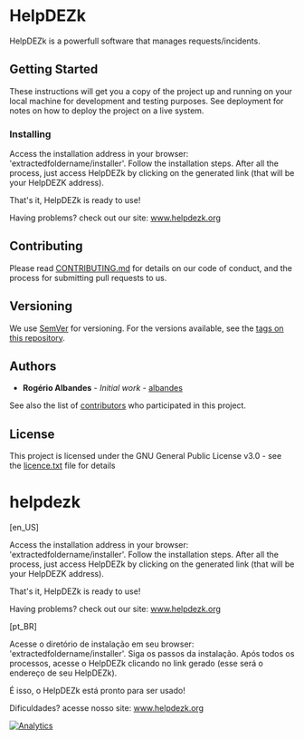 # HelpDEZk

HelpDEZk is a powerfull software that manages requests/incidents.

## Getting Started

These instructions will get you a copy of the project up and running on your local machine for development and testing purposes. See deployment for notes on how to deploy the project on a live system.

### Installing

Access the installation address in your browser: 'extractedfoldername/installer'.
Follow the installation steps.
After all the process, just access HelpDEZk by clicking on the generated link (that will be your HelpDEZK address).

That's it, HelpDEZk is ready to use!

Having problems? check out our site: www.helpdezk.org


## Contributing

Please read [CONTRIBUTING.md](https://gist.github.com/PurpleBooth/b24679402957c63ec426) for details on our code of conduct, and the process for submitting pull requests to us.

## Versioning

We use [SemVer](http://semver.org/) for versioning. For the versions available, see the [tags on this repository](https://github.com/your/project/tags).

## Authors

* **Rogério Albandes** - *Initial work* - [albandes](https://github.com/albandes)

See also the list of [contributors](https://github.com/albandes/helpdezk/contributors) who participated in this project.

## License

This project is licensed under the GNU General Public License v3.0 - see the [licence.txt](licence.txt) file for details



helpdezk
========

[en_US]

Access the installation address in your browser: 'extractedfoldername/installer'.
Follow the installation steps.
After all the process, just access HelpDEZk by clicking on the generated link (that will be your HelpDEZK address).

That's it, HelpDEZk is ready to use!

Having problems? check out our site: www.helpdezk.org 


[pt_BR]

Acesse o diretório de instalação em seu browser: 'extractedfoldername/installer'.
Siga os passos da instalação.
Após todos os processos, acesse o HelpDEZk clicando no link gerado (esse será o endereço de seu HelpDEZk).

É isso, o HelpDEZk está pronto para ser usado!

Dificuldades? acesse nosso site: www.helpdezk.org 



[![Analytics](https://ga-beacon.appspot.com/UA-34284783-2/chromeskel_a/readme)](https://github.com/igrigorik/ga-beacon)


